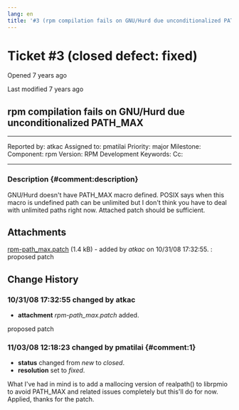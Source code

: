 ```yaml
---
lang: en
title: '#3 (rpm compilation fails on GNU/Hurd due unconditionalized PATH_MAX) - rpm - Trac'
---
```


Ticket \#3 (closed defect: fixed)
=================================

Opened 7 years ago

Last modified 7 years ago

rpm compilation fails on GNU/Hurd due unconditionalized PATH\_MAX
-----------------------------------------------------------------

  -------------- ------- -------------- -----------------
  Reported by:   atkac   Assigned to:   pmatilai
  Priority:      major   Milestone:     
  Component:     rpm     Version:       RPM Development
  Keywords:              Cc:            
                                        
  -------------- ------- -------------- -----------------

### Description {#comment:description}

GNU/Hurd doesn\'t have PATH\_MAX macro defined. POSIX says when this
macro is undefined path can be unlimited but I don\'t think you have to
deal with unlimited paths right now. Attached patch should be
sufficient.

Attachments
-----------

[rpm-path\_max.patch](/attachment/ticket/3/rpm-path_max.patch "View attachment") (1.4 kB) - added by *atkac* on 10/31/08 17:32:55.
:   proposed patch

Change History
--------------

### 10/31/08 17:32:55 changed by atkac

-   **attachment** *rpm-path\_max.patch* added.

proposed patch

### 11/03/08 12:18:23 changed by pmatilai {#comment:1}

-   **status** changed from *new* to *closed*.
-   **resolution** set to *fixed*.

What I\'ve had in mind is to add a mallocing version of realpath() to
librpmio to avoid PATH\_MAX and related issues completely but this\'ll
do for now. Applied, thanks for the patch.
